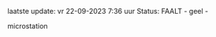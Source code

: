 laatste update: 
vr 22-09-2023  7:36   uur 
Status: FAALT - geel - 
<div class="service Y">microstation</div>